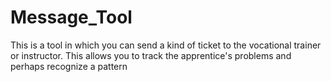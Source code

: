 # Message_Tool
This is a tool in which you can send a kind of ticket to the vocational trainer or instructor. This allows you to track the apprentice's problems and perhaps recognize a pattern
